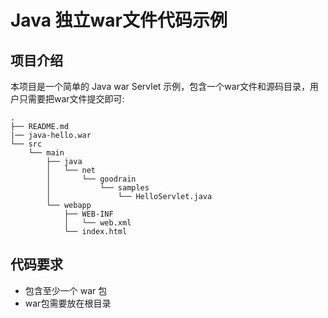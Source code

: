 # Java 独立war文件代码示例

## 项目介绍

本项目是一个简单的 Java war Servlet 示例，包含一个war文件和源码目录，用户只需要把war文件提交即可:

```
.
├── README.md
|── java-hello.war
└── src
    └── main
        ├── java
        │   └── net
        │       └── goodrain
        │           └── samples
        │               └── HelloServlet.java
        └── webapp
            ├── WEB-INF
            │   └── web.xml
            └── index.html
```

## 代码要求
- 包含至少一个 war 包
- war包需要放在根目录
